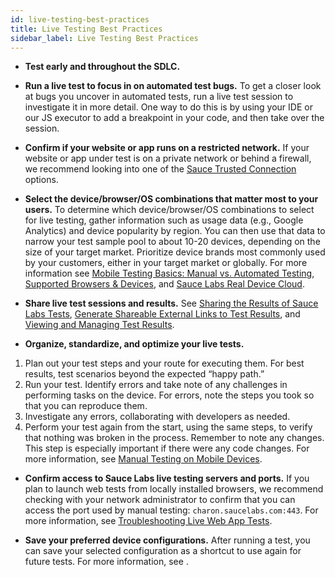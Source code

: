 ```yaml
---
id: live-testing-best-practices
title: Live Testing Best Practices
sidebar_label: Live Testing Best Practices
---
```


* **Test early and throughout the SDLC.**

* **Run a live test to focus in on automated test bugs.** To get a closer look at bugs you uncover in automated tests, run a live test session to investigate it in more detail. One way to do this is by using your IDE or our JS executor to add a breakpoint in your code, and then take over the session.

* **Confirm if your website or app runs on a restricted network.** If your website or app under test is on a private network or behind a firewall, we recommend looking into one of the [Sauce Trusted Connection](/secure-connections.md) options.

* **Select the device/browser/OS combinations that matter most to your users.** To determine which device/browser/OS combinations to select for live testing, gather information such as usage data (e.g., Google Analytics) and device popularity by region. You can then use that data to narrow your test sample pool to about 10-20 devices, depending on the size of your target market. Prioritize device brands most commonly used by your customers, either in your target market or globally. For more information see [Mobile Testing Basics: Manual vs. Automated Testing](), [Supported Browsers & Devices](), and [Sauce Labs Real Device Cloud]().

* **Share live test sessions and results.** See [Sharing the Results of Sauce Labs Tests](), [Generate Shareable External Links to Test Results](), and [Viewing and Managing Test Results]().

* **Organize, standardize, and optimize your live tests.**
1. Plan out your test steps and your route for executing them. For best results, test scenarios beyond the expected “happy path.”
1. Run your test. Identify errors and take note of any challenges in performing tasks on the device. For errors, note the steps you took so that you can reproduce them.
1. Investigate any errors, collaborating with developers as needed.
1. Perform your test again from the start, using the same steps, to verify that nothing was broken in the process. Remember to note any changes. This step is especially important if there were any code changes.
For more information, see [Manual Testing on Mobile Devices]().

* **Confirm access to Sauce Labs live testing servers and ports.** If you plan to launch web tests from locally installed browsers, we recommend checking with your network administrator to confirm that you can access the port used by manual testing: `charon.saucelabs.com:443`. For more information, see [Troubleshooting Live Web App Tests]().

* **Save your preferred device configurations.** After running a test, you can save your selected configuration as a shortcut to use again for future tests. For more information, see []().
